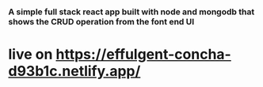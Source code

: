 
### A simple full stack react app built with node and mongodb that shows the CRUD operation from the font end UI

# live on https://effulgent-concha-d93b1c.netlify.app/

